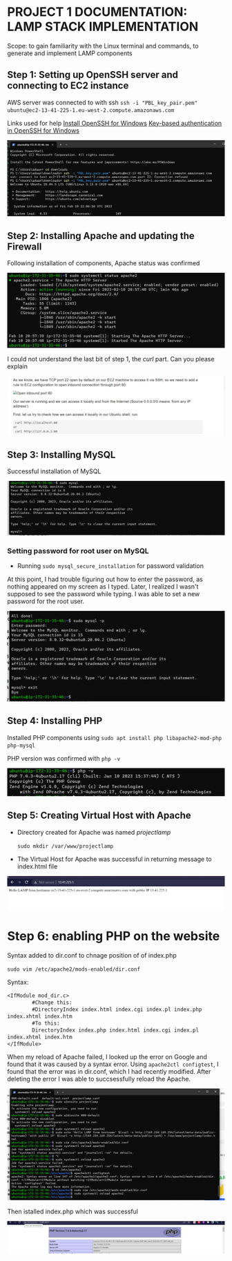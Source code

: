 # **PROJECT 1 DOCUMENTATION: LAMP STACK IMPLEMENTATION**

Scope: to gain familiarity with the Linux terminal and commands,  to generate and implement LAMP components 

## **Step 1: Setting up OpenSSH server and connecting to EC2 instance**

AWS server was connected to with ssh 
`ssh -i "PBL_key_pair.pem" ubuntu@ec2-13-41-225-1.eu-west-2.compute.amazonaws.com`
 

Links used for help 
 [Install OpenSSH for Windows](https://learn.microsoft.com/en-us/windows-server/administration/openssh/openssh_install_firstuse?tabs=powershell)             [Key-based authentication in OpenSSH for Windows](https://learn.microsoft.com/en-us/windows-server/administration/openssh/openssh_keymanagement)

![connecting to e2c instance](./images/conncet_ec2_instance1.png)

## **Step 2: Installing Apache and updating the Firewall**

Following installation of components, Apache status was confirmed 

![sudo apt install apache2](./images/sudo_apt_install_apache2.png)



I could not understand the last bit of step 1, the *curl* part. Can you please explain

![curl](./images/Screenshot%202023-02-11%20015723.png)

## **Step 3: Installing MySQL**

Successful installation of MySQL

![mysql installation](./images/installing_mysql.png)


### **Setting password for root user on MySQL**

- Running `sudo mysql_secure_installation`  for password validation

At this point, I had trouble figuring out how to enter the password, as nothing appeared on my screen as I typed. Later, I realized I wasn't supposed to see the password while typing. I was able to set a new password for the root user.

![password](./images/setting_password_mysql_2.png)

## **Step 4: Installing PHP**

Installed PHP components using `sudo apt install php libapache2-mod-php php-mysql`

 PHP version was confirmed with `php -v`

![php version](./images/php_version.png)

## **Step 5: Creating Virtual Host with Apache**

- Directory created for Apache was named *projectlamp*
 
    `sudo mkdir /var/www/projectlamp` 
- The Virtual Host for Apache was successful in returning message to index.html file

![testing virtual host](./images/testing_website.png)

# **Step 6: enabling PHP on the website**

Syntax added to dir.conf to chnage position of of index.php

`sudo vim /etc/apache2/mods-enabled/dir.conf`


Syntax:
```
<IfModule mod_dir.c>
        #Change this:
        #DirectoryIndex index.html index.cgi index.pl index.php index.xhtml index.htm
        #To this:
        DirectoryIndex index.php index.html index.cgi index.pl index.xhtml index.htm
</IfModule>
```
When my reload of Apache failed, I looked up the error on Google and found that it was caused by a syntax error. Using `apache2ctl configtest`, I found that the error was in dir.conf, which I had recently modified. After deleting the error I was able to succsessfully reload the Apache.

![error](./images/apache2_reload_error.png)

Then istalled index.php which was successful

![php install](./images/PHP_test_script.png)
















